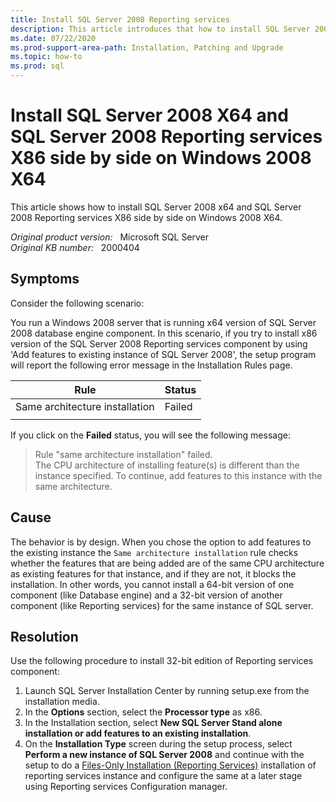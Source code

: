 ```yaml
---
title: Install SQL Server 2008 Reporting services
description: This article introduces that how to install SQL Server 2008 X64 and SQL Server 2008 Reporting services X86 side by side on Windows 2008 X64.
ms.date: 07/22/2020
ms.prod-support-area-path: Installation, Patching and Upgrade
ms.topic: how-to
ms.prod: sql
---
```

# Install SQL Server 2008 X64 and SQL Server 2008 Reporting services X86 side by side on Windows 2008 X64

This article shows how to install SQL Server 2008 x64 and SQL Server 2008 Reporting services X86 side by side on Windows 2008 X64.

_Original product version:_ &nbsp; Microsoft SQL Server  
_Original KB number:_ &nbsp; 2000404

## Symptoms

Consider the following scenario:

You run a Windows 2008 server that is running x64 version of SQL Server 2008 database engine component.
In this scenario, if you try to install x86 version of the SQL Server 2008 Reporting services component by using 'Add features to existing instance of SQL Server 2008', the setup program will report the following error message in the Installation Rules page.

|Rule|Status|
|---|---|
|Same architecture installation|Failed|
|||

If you click on the **Failed** status, you will see the following message:

> Rule "same architecture installation" failed.  
The CPU architecture of installing feature(s) is different than the instance specified. To continue, add features to this instance with the same architecture.

## Cause

The behavior is by design. When you chose the option to add features to the existing instance the `Same architecture installation` rule checks whether the features that are being added are of the same CPU architecture as existing features for that instance, and if they are not, it blocks the installation. In other words, you cannot install a 64-bit version of one component (like Database engine) and a 32-bit version of another component (like Reporting services) for the same instance of SQL server.

## Resolution

Use the following procedure to install 32-bit edition of Reporting services component:

1. Launch SQL Server Installation Center by running setup.exe from the installation media.
2. In the **Options** section, select the **Processor type** as x86.
3. In the Installation section, select **New SQL Server Stand alone installation or add features to an existing installation**.
4. On the **Installation Type** screen during the setup process, select **Perform a new instance of SQL Server 2008** and continue with the setup to do a [Files-Only Installation (Reporting Services)](/sql/reporting-services/install-windows/files-only-installation-reporting-services) installation of reporting services instance and configure the same at a later stage using Reporting services Configuration manager.
